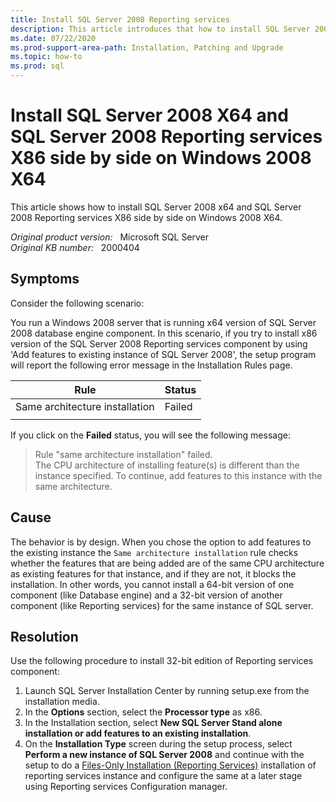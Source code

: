 ```yaml
---
title: Install SQL Server 2008 Reporting services
description: This article introduces that how to install SQL Server 2008 X64 and SQL Server 2008 Reporting services X86 side by side on Windows 2008 X64.
ms.date: 07/22/2020
ms.prod-support-area-path: Installation, Patching and Upgrade
ms.topic: how-to
ms.prod: sql
---
```

# Install SQL Server 2008 X64 and SQL Server 2008 Reporting services X86 side by side on Windows 2008 X64

This article shows how to install SQL Server 2008 x64 and SQL Server 2008 Reporting services X86 side by side on Windows 2008 X64.

_Original product version:_ &nbsp; Microsoft SQL Server  
_Original KB number:_ &nbsp; 2000404

## Symptoms

Consider the following scenario:

You run a Windows 2008 server that is running x64 version of SQL Server 2008 database engine component.
In this scenario, if you try to install x86 version of the SQL Server 2008 Reporting services component by using 'Add features to existing instance of SQL Server 2008', the setup program will report the following error message in the Installation Rules page.

|Rule|Status|
|---|---|
|Same architecture installation|Failed|
|||

If you click on the **Failed** status, you will see the following message:

> Rule "same architecture installation" failed.  
The CPU architecture of installing feature(s) is different than the instance specified. To continue, add features to this instance with the same architecture.

## Cause

The behavior is by design. When you chose the option to add features to the existing instance the `Same architecture installation` rule checks whether the features that are being added are of the same CPU architecture as existing features for that instance, and if they are not, it blocks the installation. In other words, you cannot install a 64-bit version of one component (like Database engine) and a 32-bit version of another component (like Reporting services) for the same instance of SQL server.

## Resolution

Use the following procedure to install 32-bit edition of Reporting services component:

1. Launch SQL Server Installation Center by running setup.exe from the installation media.
2. In the **Options** section, select the **Processor type** as x86.
3. In the Installation section, select **New SQL Server Stand alone installation or add features to an existing installation**.
4. On the **Installation Type** screen during the setup process, select **Perform a new instance of SQL Server 2008** and continue with the setup to do a [Files-Only Installation (Reporting Services)](/sql/reporting-services/install-windows/files-only-installation-reporting-services) installation of reporting services instance and configure the same at a later stage using Reporting services Configuration manager.
